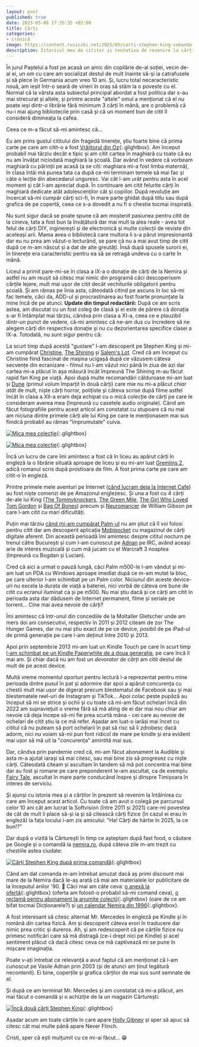 ```yaml
---
layout: post
published: true
date: 2025-05-08 17:35:35 +02:00
title: Cărți
categories:
- cronică
image: https://content.rusiczki.net/2025/05/carti-stephen-king-comanda-1000x667.jpg
description: Istoricul meu de cititor și tentativa de revenire la cărțile fizice.
---
```


În jurul Paștelui a fost pe acasă un amic din copilărie de-al soției, vecin de-al ei, un om cu care am socializat destul de mult înainte să-și ia catrafusele și să plece în Germania acum vreo 10 ani. Și, lucru total necaracteristic nouă, am ieșit într-o seară de vineri în oraș să stăm la o poveste cu el. Normal că la vârsta asta subiectul principal abordat a fost politica dar s-au mai strecurat și altele, și printre aceste "altele" omul a menționat că el nu poate ieși dintr-o librărie fără minimum 3 cărți în mână, are o problemă că nu-i mai ajung bibliotecile prin casă și că un moment bun de citit îl consideră dimineața la cafea.

Ceea ce m-a făcut să-mi amintesc că...

Eu am prins gustul cititului din fragedă tinerețe, știu foarte bine că prima carte pe care am citit-o a fost [Vrăjitorul din Oz](https://content.rusiczki.net/2025/05/oz-a-nagy-varazslo-kriterion.jpg){:.glightbox}. Am început probabil mai târziu decât e tipic și am citit cartea în maghiară cu toate că eu nu am învățat niciodată maghiară la școală. Dar având în vedere că vorbeam maghiară cu părinții pe acasă (a se citi: maghiara mi-a fost limba maternă), în clasa întâi mă punea tata ca după ce-mi terminam temele să mai fac și câte o lecție din abecedarul unguresc. Vai cât l-am urât pentru asta în acel moment și cât l-am apreciat după. În continuare am citit felurite cărți în maghiară dedicate atât adolescenților cât și copiilor. După revoluție am încercat să-mi cumpăr cârți sci-fi, în mare parte ghidat după titlu sau după grafica de pe copertă, ceea ce s-a dovedit a nu fi o chestie tocmai inspirată.

Nu sunt sigur dacă se poate spune că am moștenit pasiunea pentru citit de la cineva, tata a fost bun la învățătură dar mai mult la alea reale - avea tot felul de cărți DIY, inginerești și de electronică și multe colecții de reviste din aceleași arii. Mama avea o bibliotecă care multora li s-a părut impresionantă dar eu nu prea am văzut-o lecturând, se pare că nu a mai avut timp de citit după ce m-am născut și a dat de alte greutăți. Însă după spusele surorii ei, în tinerețe era caracteristic pentru ea să se retragă undeva cu o carte în mână.

Liceul a primit pare-mi-se în clasa a IX-a o donație de cărți de la Nemira și astfel nu am reușit să citesc mai nimic din programă căci descoperisem cărțile lejere, mult mai ușor de citit decât vechiturile obligatorii pentru școală. Și am rămas pe linia asta, câteodată citind pe ascuns în loc să-mi fac temele, căci da, ADD-ul și procrastinarea au fost foarte pronunțate la mine încă de pe atunci. **Update din timpul redactării:** După ce am scris astea, am discutat cu un fost coleg de clasă și el este de părere că donația s-ar fi întâmplat mai târziu, cândva prin clasa a XI-a, ceea ce e plauzibil dintr-un punct de vedere, că-mi amintesc că ne-am dus cu încredere să ne alegem cărți din respectiva donație și nu cu dezorientarea specifice clasei a IX-a. Totodată, nu sunt sigur pentru că:

La scurt timp după acestă "gustare" l-am descoperit pe Stephen King și mi-am cumpărat [Christine](https://ro.wikipedia.org/wiki/Christine_(roman)), [The Shining](https://ro.wikipedia.org/wiki/Str%C4%83lucirea_(roman)) și [Salem's Lot](https://ro.wikipedia.org/wiki/%27Salem%27s_Lot). Cred că am început cu Christine fiind fascinat de mașina ucigașă după ce văzusem câteva secvențe din ecranizare - filmul nu l-am văzut nici până în ziua de azi dar cartea mi-a plăcut în așa măsură încât împreună The Shining m-au făcut rapid fan King pe viață. Apoi după multe recomandări călduroase mi-am luat și [Dune](https://ro.wikipedia.org/wiki/Dune_(roman)) (primul volum împarțit în două cărți) care mie nu mi-a plăcut *chiar atât* de mult, niște cărți horror, polițiste și câteva scrise după filme astfel încât în clasa a XII-a eram deja echipat cu o mică colecție de cărți pe care le consideram averea mea (împreună cu casetele audio originale). Când am făcut fotografiile pentru acest articol am constatat cu stupoare că nu mai am niciuna dintre primele cărți ale lui King pe care le menționasem mai sus fiindcă probabil au rămas "împrumutate" cuiva.

[![Mica mea colecție](https://content.rusiczki.net/2025/05/mica-mea-colectie-1000x778.jpg)](https://content.rusiczki.net/2025/05/mica-mea-colectie.jpg){:.glightbox}

[![Mica mea colecție](https://content.rusiczki.net/2025/05/mica-mea-ne-colectie-1000x677.jpg)](https://content.rusiczki.net/2025/05/mica-mea-ne-colectie.jpg){:.glightbox}

Încă un lucru de care îmi amintesc a fost că în liceu au apărut cărți în engleză la o librărie situată aproape de liceu și eu mi-am luat [Gremlins 2](https://www.goodreads.com/book/show/1094711.Gremlins_2), adică romanul scris după prostioara de film. A fost prima carte pe care am citit-o în engleză.

Printre primele mele aventuri pe Internet ([când lucram deja la Internet Cafe](https://www.rusiczki.net/2002/12/27/the-end-of-broadband/)) au fost niște comenzi de pe Amazonul englezesc. Și una a fost cu 4 cărți de-ale lui King ([The Tommyknockers](https://en.wikipedia.org/wiki/The_Tommyknockers), [The Green Mile](https://en.wikipedia.org/wiki/The_Green_Mile_(novel)), [The Girl Who Loved Tom Gordon](https://en.wikipedia.org/wiki/The_Girl_Who_Loved_Tom_Gordon) și [Bag Of Bones](https://en.wikipedia.org/wiki/Bag_of_Bones)) precum și [Neuromancer](https://en.wikipedia.org/wiki/Neuromancer) de William Gibson pe care l-am citit cu mari dificultăți.

Puțin mai târziu [când mi-am cumpărat Palm-ul](https://www.rusiczki.net/2003/01/18/no-time-no-mood-no-nothing/) nu am știut că îl voi folosi pentru citit dar am descoperit aplicația [Mobipocket](https://www.rusiczki.net/2004/01/27/cold-exams-more-memory-and-some-books/) cu magazinul de cărți digitale aferent. Din această perioadă îmi amintesc despre cititul nocturn pe trenul către București și cum l-am cunoscut pe [Adnan](https://www.instagram.com/adnanvasile/) pe IRC, având aceași arie de interes muzicală și cum mă jucam cu el Warcraft 3 noaptea (împreună cu Bogdan și Lucian).

Cred că aici a urmat o pauză lungă, căci Palm m500-le l-am vândut și mi-am luat un PDA cu Windows aproape imediat după ce m-am mutat la bloc, pe care ulterior l-am schimbat pe un Palm color. Niciunul din aceste device-uri nu excela la durata de viață a bateriei, nici vorbă de câteva ore bune de citit cu ecranul iluminat ca și pe m500. Nu mai știu dacă și ce cărți am citit în perioada asta dar dădusem de Internet permanent, filme și seriale pe torrent... Cine mai avea nevoie de cărți?

Îmi amintesc că într-unul din concediile de la Moltaller Gletscher unde am mers doi ani consecutivi, respectiv în 2011 și 2012 citeam de zor The Hunger Games, dar nu mai știu exact de pe ce device, posibil de pe iPad-ul de primă generație pe care l-am deținut între 2010 și 2013.

Apoi prin septembrie 2013 mi-am luat un Kindle Touch pe care în scurt timp [l-am schimbat pe un Kindle Paperwhite de a doua generație](https://www.rusiczki.net/2013/11/23/kindle-paperwhite-differences-between-first-2012-and-second-2013-generations/), pe care încă îl mai am. Și chiar dacă nu am fost un *devorator de cărți* am citit destul de mult de pe acest device.

Multă vreme momentul oportun pentru lectură l-a reprezentat pentru mine perioada dintre pusul în pat și adormire dar apoi a apărut concurența cu chestii mult mai ușor de digerat precum blestematul de Facebook sau și mai blestematele reel-uri de Instagram și TikTok... Apoi colac peste pupăză au început să mi se strice și ochii și cu toate că mi-am făcut ochelari încă din 2022 am supraviețuit o vreme fără să mă ating de ei dar mai nou chiar am nevoie că deja începe să-mi fie prea scurtă mâna - cei care au nevoie de ochelari de citit știu la ce mă refer. Așadar am luat-o iarăși mai încet cu cititul că nu puteam să port ochelarii în pat să risc să îi zdrobesc dacă adorm, nici nu voiam să-mi pun font ridicol de mare pe kindle și era evident mai ușor să mă uit la "concurența" amintită mai sus.

Dar, cândva prin pandemie cred că, mi-am făcut abonament la Audible și asta m-a ajutat iarași să mai citesc, sau mai bine zis să progresez cu niște cărți. Câteodată citeam și ascultam în tandem să mă pot concentra mai bine dar au fost și romane pe care preponderent le-am ascultat, ca de exemplu [Fairy Tale](https://en.wikipedia.org/wiki/Fairy_Tale_(novel)), ascultat în mare parte conducând înspre și dinspre Timișoara în interes de serviciu.

Și ajunși cu istoria mea și a cărților în prezent să revenim la întâlnirea cu care am început acest articol. Cu toate că am avut o colegă pe parcursul celor 10 ani cât am lucrat la Softvision (între 2011 și 2021) care-mi povestea de cât de mult îi place să-și ia și să citească cărți fizice (în cazul ei erau în engleză) la fața locului i-am zis amicului: "Ha! Cărți de hârtie în 2025, la ce bun!?" 

Dar după o vizită la Cărturești în timp ce așteptam după fast food, o căutare pe Google și o comandă la [nemira.ro](https://www.nemira.ro), după câteva zile m-am trezit cu chestiile astea ciudate:

[![Cărți Stephen King după prima comandă](https://content.rusiczki.net/2025/05/carti-stephen-king-comanda-1000x667.jpg)](https://content.rusiczki.net/2025/05/carti-stephen-king-comanda.jpg){:.glightbox}

Când am dat comanda m-am întrebat amuzat dacă aș primi discount mai mare de la Nemira dacă le-aș arată că mai am materialele lor publicitare de la începutul anilor '90. 🙂 Căci mai am câte ceva: [o anexă la ofertă](https://content.rusiczki.net/2025/05/clubul-cartii-nemira-anexa-oferta.jpg){:.glightbox} (oferta am folosit-o probabil să-mi comand ceva), [o reclamă pentru abonament la anumite colecții](https://content.rusiczki.net/2025/05/clubul-cartii-nemira-abonament.jpg){:.glightbox} (oare de ce am bifat tocmai Dicționarele?) și [un calendar Nemira din 1996](https://content.rusiczki.net/2025/05/calendar-nemira-1996.jpg){:.glightbox}.

A fost interesant să citesc alternat Mr. Mercedes în engleză pe Kindle și în română din cartea fizică. Am și descoperit câteva erori în traducere dar nimic prea critic și dureros. Ah, și am redescoperit că pe cărțile fizice nu primesc notificări care să mă distragă (ce-i drept nici pe Kindle) și acel sentiment plăcut că dacă citesc ceva ce mă captivează mi se pune în mișcare imaginația.

Poate v-ați întrebat ce relevanță a avut faptul că am menționat că l-am cunoscut pe Vasile Adnan prin 2003 (și de atunci am ținut legătură necontenit). Ei bine, coperțile și grafica cărților de mai sus sunt semnate de el.

Și după ce am terminat Mr. Mercedes și am constatat că mi-a plăcut, am mai făcut o comandă și o achiziție de la un magazin Cărturești:

[![Încă două cărți Stephen King](https://content.rusiczki.net/2025/05/carti-stephen-king-noi-1000x676.jpg)](https://content.rusiczki.net/2025/05/carti-stephen-king-noi.jpg){:.glightbox}

Așadar acum am toate cărțile în care apare [Holly Gibney](https://en.wikipedia.org/wiki/Holly_Gibney) și sper să apuc să citesc cât mai multe până apare Never Flinch.

Cristi, sper că ești mulțumit cu ce mi-ai făcut... 😁
